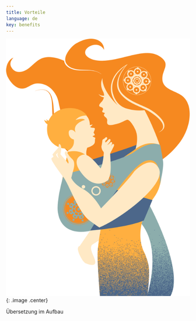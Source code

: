 ```yaml
---
title: Vorteile
language: de
key: benefits
---
```


![Woman holding baby in sling](images/windy_hair.svg){: .image .center}

Übersetzung im Aufbau
